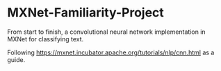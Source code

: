 # MXNet-Familiarity-Project

From start to finish, a convolutional neural network implementation in MXNet for classifying text.

Following https://mxnet.incubator.apache.org/tutorials/nlp/cnn.html as a guide.